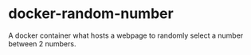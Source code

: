 # docker-random-number
A docker container what hosts a webpage to randomly select a number between 2 numbers.
